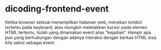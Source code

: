 # dicoding-frontend-event
Ketika browser selesai menampilkan halaman web, menekan tombol tertentu pada keyboard, atau mungkin meletakkan kursor pada elemen HTML tertentu, itulah yang dinamakan event alias “kejadian”. Hampir apa pun yang berhubungan dengan adanya interaksi dengan berkas HTML bisa kita sebut sebagai event. 
